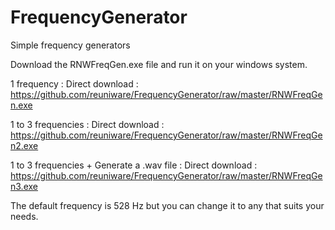 # FrequencyGenerator
Simple frequency generators

Download the RNWFreqGen.exe file and run it on your windows system.

1 frequency : Direct download : https://github.com/reuniware/FrequencyGenerator/raw/master/RNWFreqGen.exe

1 to 3 frequencies : Direct download : https://github.com/reuniware/FrequencyGenerator/raw/master/RNWFreqGen2.exe

1 to 3 frequencies + Generate a .wav file : Direct download : https://github.com/reuniware/FrequencyGenerator/raw/master/RNWFreqGen3.exe

The default frequency is 528 Hz but you can change it to any that suits your needs.
